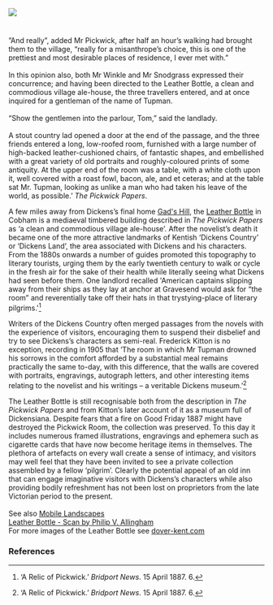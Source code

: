 <a href="https://www.kent-maps.online"><img src="https://kent-map.github.io/mdpress/juncture/ve-button.png"></a>
<param ve-config title="Leather Bottle, The Street, Cobham, Gravesend" author="Carolyn Oulton" layout="vtl" banner="https://raw.githubusercontent.com/kent-map/images/main/banners/19c.jpg">

<param title="Cobham" eid="Q949561">
<param title="Gravesend" eid="Q676689">

#

”And really”, added Mr Pickwick, after half an hour’s walking had brought them to the village, “really for a misanthrope’s choice, this is one of the prettiest and most desirable places of residence, I ever met with.”   
<br>
In this opinion also, both Mr Winkle and Mr Snodgrass expressed their concurrence; and having been directed to the Leather Bottle, a clean and commodious village ale-house, the three travellers entered, and at once inquired for a gentleman of the name of Tupman.   
<br>
“Show the gentlemen into the parlour, Tom,” said the landlady.   
<Br>
A stout country lad opened a door at the end of the passage, and the three friends entered a long, low-roofed room, furnished with a large number of high-backed leather-cushioned chairs, of fantastic shapes, and embellished with a great variety of old portraits and roughly-coloured prints of some antiquity. At the upper end of the room was a table, with a white cloth upon it, well covered with a roast fowl, bacon, ale, and et ceteras; and at the table sat Mr. Tupman, looking as unlike a man who had taken his leave of the world, as possible.’ _The Pickwick Papers_.   
<param ve-image url="https://raw.githubusercontent.com/kent-map/images/main/dickens/Leather-bottle.jpg" label="Leather Bottle" attribution="Scan by Philip V. Allingham, www.victorianweb.org">  
<param ve-entity eid="Q949561" title="Cobham">
<param ve-map center="Q949561" title="Cobham" zoom="11" prefer-geojson>

A few miles away from Dickens’s final home [Gad's Hill](/dickens-gads-hill), the [Leather Bottle](http://www.theleatherbottle.pub/) in Cobham  is a mediaeval timbered building described in _The Pickwick Papers_ as ‘a clean and commodious village ale-house’. After the novelist’s death it became one of the more attractive landmarks of Kentish ‘Dickens Country’ or ‘Dickens Land’, the area associated with Dickens and his characters. From the 1880s onwards a number of guides promoted this topography to literary tourists, urging them by the early twentieth century to walk or cycle in the fresh air for the sake of their health while literally seeing what Dickens had seen before them. One landlord recalled 'American captains slipping away from their ships as they lay at anchor at Gravesend would ask for “the room” and reverentially take off their hats in that trystying-place of literary pilgrims.'[^ref1]
<param ve-image url="https://stor.artstor.org/stor/5aae08bd-3755-49e9-b144-25809d990abe" label="Leather Bottle" attribution="Benjamin Mortley"> 
<param ve-entity eid="Q676689" title="Gravesend">
<param ve-map center="Q676689" title="Gravesend" zoom="11" prefer-geojson>

Writers of the Dickens Country often merged passages from the novels with the experience of visitors, encouraging them to suspend their disbelief and try to see Dickens’s characters as semi-real.  Frederick Kitton is no exception, recording in 1905 that ‘The room in which Mr Tupman drowned his sorrows in the comfort afforded by a substantial meal remains practically the same to-day, with this difference, that the walls are covered with portraits, engravings, autograph letters, and other interesting items relating to the novelist and his writings – a veritable Dickens museum.’[^ref1]
<param ve-image url="https://stor.artstor.org/stor/5aae08bd-3755-49e9-b144-25809d990abe" label="Leather Bottle" attribution="Benjamin Mortley">  

The Leather Bottle is still recognisable both from the description in _The Pickwick Papers_ and from Kitton’s later account of it as a museum full of Dickensiana. Despite fears that a fire on Good Friday 1887 might have destroyed the Pickwick Room, the collection was preserved. To this day it includes numerous framed illustrations, engravings and ephemera such as cigarette cards that have now become heritage items in themselves. The plethora of artefacts on every wall create a sense of intimacy, and visitors may well feel that they have been invited to see a private collection assembled by a fellow ‘pilgrim’. Clearly the potential appeal of an old inn that can engage imaginative visitors with Dickens’s characters while also providing bodily refreshment has not been lost on proprietors from the late Victorian period to the present.    
<br>
 See also [Mobile Landscapes](/dickens/mobile-landscape)   
[Leather Bottle - Scan by Philip V. Allingham](http://www.victorianweb.org/painting/haslehust/27.html)   
For more images of the Leather Bottle see [dover-kent.com](http://www.dover-kent.com/2014-project/Leather-Bottle-Inn-Cobham.html)
<param ve-image url="https://stor.artstor.org/stor/e3cea4a0-257a-41c5-836a-6a9a7e73be07" label="Leather Bottle" attribution="Benjamin Mortley">  

                                                                                                                                                                                                                                                                                
### References

[^ref1]: ‘A Relic of Pickwick.’ _Bridport News_. 15 April 1887. 6.
[^ref2]: Kitton, Frederick G. _The Dickens Country_. London: A. C. Black, 1925 [first published 1905], p.211.   

